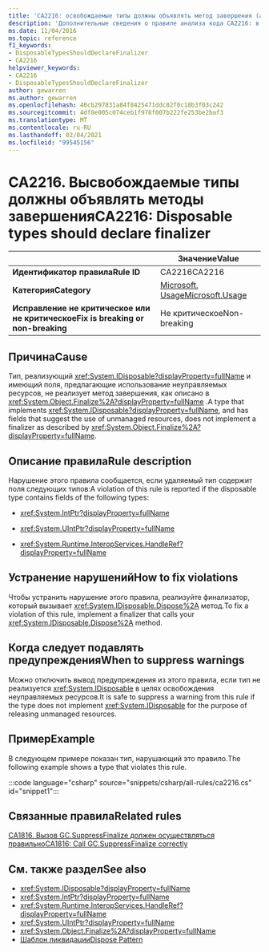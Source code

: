 ```yaml
---
title: 'CA2216: освобождаемые типы должны объявлять метод завершения (анализ кода)'
description: 'Дополнительные сведения о правиле анализа кода CA2216: в случае уничтожения типы должны объявлять метод завершения'
ms.date: 11/04/2016
ms.topic: reference
f1_keywords:
- DisposableTypesShouldDeclareFinalizer
- CA2216
helpviewer_keywords:
- CA2216
- DisposableTypesShouldDeclareFinalizer
author: gewarren
ms.author: gewarren
ms.openlocfilehash: 40cb297831a84f8425471ddc82f0c18b3f03c242
ms.sourcegitcommit: 4df8e005c074ceb1f978f007b222fe253be2baf3
ms.translationtype: MT
ms.contentlocale: ru-RU
ms.lasthandoff: 02/04/2021
ms.locfileid: "99545156"
---
```

# <a name="ca2216-disposable-types-should-declare-finalizer"></a><span data-ttu-id="f9114-103">CA2216. Высвобождаемые типы должны объявлять методы завершения</span><span class="sxs-lookup"><span data-stu-id="f9114-103">CA2216: Disposable types should declare finalizer</span></span>

| | <span data-ttu-id="f9114-104">Значение</span><span class="sxs-lookup"><span data-stu-id="f9114-104">Value</span></span> |
|-|-|
| <span data-ttu-id="f9114-105">**Идентификатор правила**</span><span class="sxs-lookup"><span data-stu-id="f9114-105">**Rule ID**</span></span> |<span data-ttu-id="f9114-106">CA2216</span><span class="sxs-lookup"><span data-stu-id="f9114-106">CA2216</span></span>|
| <span data-ttu-id="f9114-107">**Категория**</span><span class="sxs-lookup"><span data-stu-id="f9114-107">**Category**</span></span> |[<span data-ttu-id="f9114-108">Microsoft. Usage</span><span class="sxs-lookup"><span data-stu-id="f9114-108">Microsoft.Usage</span></span>](usage-warnings.md)|
| <span data-ttu-id="f9114-109">**Исправление не критическое или не критическое**</span><span class="sxs-lookup"><span data-stu-id="f9114-109">**Fix is breaking or non-breaking**</span></span> |<span data-ttu-id="f9114-110">Не критическое</span><span class="sxs-lookup"><span data-stu-id="f9114-110">Non-breaking</span></span>|

## <a name="cause"></a><span data-ttu-id="f9114-111">Причина</span><span class="sxs-lookup"><span data-stu-id="f9114-111">Cause</span></span>

<span data-ttu-id="f9114-112">Тип, реализующий <xref:System.IDisposable?displayProperty=fullName> и имеющий поля, предлагающие использование неуправляемых ресурсов, не реализует метод завершения, как описано в <xref:System.Object.Finalize%2A?displayProperty=fullName> .</span><span class="sxs-lookup"><span data-stu-id="f9114-112">A type that implements <xref:System.IDisposable?displayProperty=fullName>, and has fields that suggest the use of unmanaged resources, does not implement a finalizer as described by <xref:System.Object.Finalize%2A?displayProperty=fullName>.</span></span>

## <a name="rule-description"></a><span data-ttu-id="f9114-113">Описание правила</span><span class="sxs-lookup"><span data-stu-id="f9114-113">Rule description</span></span>

<span data-ttu-id="f9114-114">Нарушение этого правила сообщается, если удаляемый тип содержит поля следующих типов:</span><span class="sxs-lookup"><span data-stu-id="f9114-114">A violation of this rule is reported if the disposable type contains fields of the following types:</span></span>

- <xref:System.IntPtr?displayProperty=fullName>

- <xref:System.UIntPtr?displayProperty=fullName>

- <xref:System.Runtime.InteropServices.HandleRef?displayProperty=fullName>

## <a name="how-to-fix-violations"></a><span data-ttu-id="f9114-115">Устранение нарушений</span><span class="sxs-lookup"><span data-stu-id="f9114-115">How to fix violations</span></span>

<span data-ttu-id="f9114-116">Чтобы устранить нарушение этого правила, реализуйте финализатор, который вызывает <xref:System.IDisposable.Dispose%2A> метод.</span><span class="sxs-lookup"><span data-stu-id="f9114-116">To fix a violation of this rule, implement a finalizer that calls your <xref:System.IDisposable.Dispose%2A> method.</span></span>

## <a name="when-to-suppress-warnings"></a><span data-ttu-id="f9114-117">Когда следует подавлять предупреждения</span><span class="sxs-lookup"><span data-stu-id="f9114-117">When to suppress warnings</span></span>

<span data-ttu-id="f9114-118">Можно отключить вывод предупреждения из этого правила, если тип не реализуется <xref:System.IDisposable> в целях освобождения неуправляемых ресурсов.</span><span class="sxs-lookup"><span data-stu-id="f9114-118">It is safe to suppress a warning from this rule if the type does not implement <xref:System.IDisposable> for the purpose of releasing unmanaged resources.</span></span>

## <a name="example"></a><span data-ttu-id="f9114-119">Пример</span><span class="sxs-lookup"><span data-stu-id="f9114-119">Example</span></span>

<span data-ttu-id="f9114-120">В следующем примере показан тип, нарушающий это правило.</span><span class="sxs-lookup"><span data-stu-id="f9114-120">The following example shows a type that violates this rule.</span></span>

:::code language="csharp" source="snippets/csharp/all-rules/ca2216.cs" id="snippet1":::

## <a name="related-rules"></a><span data-ttu-id="f9114-121">Связанные правила</span><span class="sxs-lookup"><span data-stu-id="f9114-121">Related rules</span></span>

[<span data-ttu-id="f9114-122">CA1816. Вызов GC.SuppressFinalize должен осуществляться правильно</span><span class="sxs-lookup"><span data-stu-id="f9114-122">CA1816: Call GC.SuppressFinalize correctly</span></span>](ca1816.md)

## <a name="see-also"></a><span data-ttu-id="f9114-123">См. также раздел</span><span class="sxs-lookup"><span data-stu-id="f9114-123">See also</span></span>

- <xref:System.IDisposable?displayProperty=fullName>
- <xref:System.IntPtr?displayProperty=fullName>
- <xref:System.Runtime.InteropServices.HandleRef?displayProperty=fullName>
- <xref:System.UIntPtr?displayProperty=fullName>
- <xref:System.Object.Finalize%2A?displayProperty=fullName>
- [<span data-ttu-id="f9114-124">Шаблон ликвидации</span><span class="sxs-lookup"><span data-stu-id="f9114-124">Dispose Pattern</span></span>](../../../standard/garbage-collection/implementing-dispose.md)
